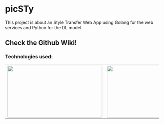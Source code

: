 # picSTy
This project is about an Style Transfer Web App using Golang for the web services and Python for the DL model.

## Check the Github Wiki!

### Technologies used: 
<table>
<tr>
    <td><img src="https://i1.wp.com/www.clubdetecnologia.net/wp-content/uploads/2017/11/tensorflow-logo.png?fit=256%2C256&ssl=1" width="310" height="170"></img></td>
    <td><img src="https://i0.wp.com/unaaldia.hispasec.com/wp-content/uploads/2020/12/golang.png?fit=700%2C395&ssl=1" width="310" height="170"></img></td>
    <td><img src="https://www.docker.com/sites/default/files/d8/styles/role_icon/public/2019-07/Docker-Logo-White-RGB_Vertical-BG_0.png?itok=8Tuac9I3" width="310" height="170"></img></td>
    <td><img src="http://www.cursosgis.com/wp-content/uploads/2017/06/lenguajes_1.png" width="310" height="170"></img></td>
</tr>
</table>
